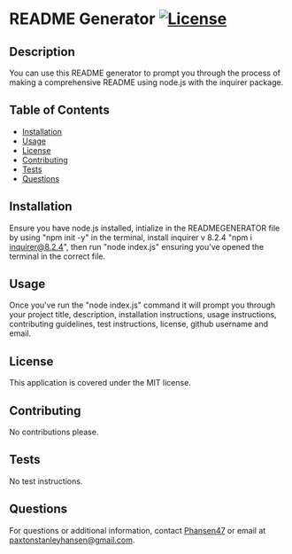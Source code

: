 
# README Generator [![License](https://img.shields.io/badge/License-MIT-blue.svg)](https://opensource.org/licenses/MIT)

## Description
You can use this README generator to prompt you through the process of making a comprehensive README using node.js with the inquirer package.

## Table of Contents
- [Installation](#installation)
- [Usage](#usage)
- [License](#license)
- [Contributing](#contributing)
- [Tests](#tests)
- [Questions](#questions)

## Installation
Ensure you have node.js installed, intialize in the READMEGENERATOR file by using "npm init -y" in the terminal, install inquirer v 8.2.4 "npm i inquirer@8.2.4", then run "node index.js" ensuring you've opened the terminal in the correct file.

## Usage
Once you've run the "node index.js" command it will prompt you through your project title, description, installation instructions, usage instructions, contributing guidelines, test instructions, license, github username and email.

## License
This application is covered under the MIT license. 

## Contributing
No contributions please.

## Tests
No test instructions.

## Questions
For questions or additional information, contact [Phansen47](https://github.com/Phansen47) or email at paxtonstanleyhansen@gmail.com.
